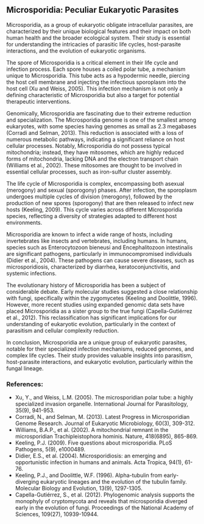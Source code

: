 ## Microsporidia: Peculiar Eukaryotic Parasites

Microsporidia, as a group of eukaryotic obligate intracellular parasites, are characterized by their unique biological features and their impact on both human health and the broader ecological system. Their study is essential for understanding the intricacies of parasitic life cycles, host-parasite interactions, and the evolution of eukaryotic organisms.

The spore of Microsporidia is a critical element in their life cycle and infection process. Each spore houses a coiled polar tube, a mechanism unique to Microsporidia. This tube acts as a hypodermic needle, piercing the host cell membrane and injecting the infectious sporoplasm into the host cell (Xu and Weiss, 2005). This infection mechanism is not only a defining characteristic of Microsporidia but also a target for potential therapeutic interventions.

Genomically, Microsporidia are fascinating due to their extreme reduction and specialization. The Microsporidia genome is one of the smallest among eukaryotes, with some species having genomes as small as 2.3 megabases (Corradi and Selman, 2013). This reduction is associated with a loss of numerous metabolic pathways, indicating a significant reliance on host cellular processes. Notably, Microsporidia do not possess typical mitochondria; instead, they have mitosomes, which are highly reduced forms of mitochondria, lacking DNA and the electron transport chain (Williams et al., 2002). These mitosomes are thought to be involved in essential cellular processes, such as iron-sulfur cluster assembly.

The life cycle of Microsporidia is complex, encompassing both asexual (merogony) and sexual (sporogony) phases. After infection, the sporoplasm undergoes multiple cycles of division (merogony), followed by the production of new spores (sporogony) that are then released to infect new hosts (Keeling, 2009). This cycle varies across different Microsporidia species, reflecting a diversity of strategies adapted to different host environments.

Microsporidia are known to infect a wide range of hosts, including invertebrates like insects and vertebrates, including humans. In humans, species such as Enterocytozoon bieneusi and Encephalitozoon intestinalis are significant pathogens, particularly in immunocompromised individuals (Didier et al., 2004). These pathogens can cause severe diseases, such as microsporidiosis, characterized by diarrhea, keratoconjunctivitis, and systemic infections.

The evolutionary history of Microsporidia has been a subject of considerable debate. Early molecular studies suggested a close relationship with fungi, specifically within the zygomycetes (Keeling and Doolittle, 1996). However, more recent studies using expanded genomic data sets have placed Microsporidia as a sister group to the true fungi (Capella-Gutiérrez et al., 2012). This reclassification has significant implications for our understanding of eukaryotic evolution, particularly in the context of parasitism and cellular complexity reduction.

In conclusion, Microsporidia are a unique group of eukaryotic parasites, notable for their specialized infection mechanisms, reduced genomes, and complex life cycles. Their study provides valuable insights into parasitism, host-parasite interactions, and eukaryotic evolution, particularly within the fungal lineage.

### References:

- Xu, Y., and Weiss, L.M. (2005). The microsporidian polar tube: a highly specialized invasion organelle. International Journal for Parasitology, 35(9), 941-953.
- Corradi, N., and Selman, M. (2013). Latest Progress in Microsporidian Genome Research. Journal of Eukaryotic Microbiology, 60(3), 309-312.
- Williams, B.A.P., et al. (2002). A mitochondrial remnant in the microsporidian Trachipleistophora hominis. Nature, 418(6895), 865-869.
- Keeling, P.J. (2009). Five questions about microsporidia. PLoS Pathogens, 5(9), e1000489.
- Didier, E.S., et al. (2004). Microsporidiosis: an emerging and opportunistic infection in humans and animals. Acta Tropica, 94(1), 61-76.
- Keeling, P.J., and Doolittle, W.F. (1996). Alpha-tubulin from early-diverging eukaryotic lineages and the evolution of the tubulin family. Molecular Biology and Evolution, 13(9), 1297-1305.
- Capella-Gutiérrez, S., et al. (2012). Phylogenomic analysis supports the monophyly of cryptomycota and reveals that microsporidia diverged early in the evolution of fungi. Proceedings of the National Academy of Sciences, 109(27), 10939-10944.

